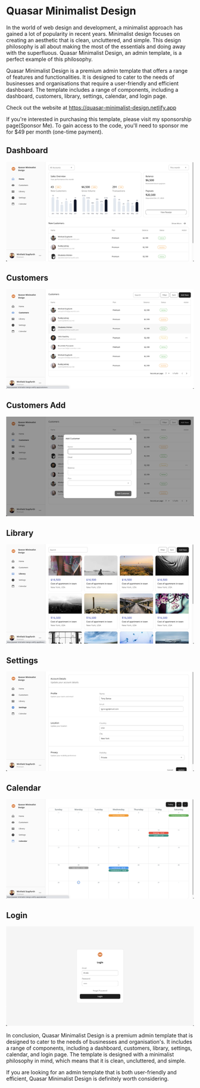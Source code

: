 # Quasar Minimalist Design

In the world of web design and development, a minimalist approach has gained a lot of popularity in recent years.
Minimalist design focuses on creating an aesthetic that is clean, uncluttered, and simple. This design philosophy is all
about making the most of the essentials and doing away with the superfluous. Quasar Minimalist Design, an admin
template, is a perfect example of this philosophy.

Quasar Minimalist Design is a premium admin template that offers a range of features and functionalities. It is designed
to cater to the needs of businesses and organisations that require a user-friendly and efficient dashboard. The template
includes a range of components, including a dashboard, customers, library, settings, calendar, and login page.

Check out the website at https://quasar-minimalist-design.netlify.app

If you're interested in purchasing this template, please visit my sponsorship page(Sponsor Me). To gain access to the
code, you'll need to sponsor me for $49 per month (one-time payment).

## Dashboard

![Alt text](assets/Dashboard.png?raw=true "Screenshot")

## Customers

![Alt text](assets/Customers.png?raw=true "Screenshot")

## Customers Add

![Alt text](assets/Add_Customer.png?raw=true "Screenshot")

## Library

![Alt text](assets/Library.png?raw=true "Screenshot")

## Settings

![Alt text](assets/Settings.png?raw=true "Screenshot")

## Calendar

![Alt text](assets/Calendar.png?raw=true "Screenshot")

## Login

![Alt text](assets/Login.png?raw=true "Screenshot")

In conclusion, Quasar Minimalist Design is a premium admin template that is designed to cater to the needs of businesses
and organisation's. It includes a range of components, including a dashboard, customers, library, settings, calendar,
and login page. The template is designed with a minimalist philosophy in mind, which means that it is clean,
uncluttered, and simple.

If you are looking for an admin template that is both user-friendly and efficient, Quasar Minimalist Design is
definitely worth considering.


